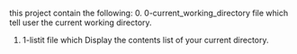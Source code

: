 this project contain the following:
0. 0-current_working_directory file which tell user the current working directory.
1. 1-listit file which Display the contents list of your current directory.
